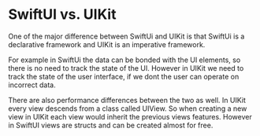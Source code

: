 # SwiftUI vs. UIKit

One of the major difference between SwiftUi and UIKit is that SwiftUi is a declarative framework and UIKit is an imperative framework. 

For example in SwiftUi the data can be bonded with the UI elements, so there is no need to track the state of the UI. However in UIKit we need
to track the state of the user interface, if we dont the user can operate on incorrect data. 

There are also performance differences between the two as well. In UIKit every view descends from a class called UIView. So when creating a new view
in UIKit each view would inherit the previous views features. However in SwiftUI views are structs and can be created almost for free.  
